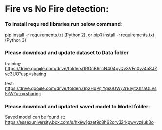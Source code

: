 # Fire vs No Fire detection:

### To install required libraries run below command:
 pip install -r requirements.txt (Python 2), or pip3 install -r requirements.txt (Python 3)
 
### Please download and update dataset to Data folder

training: https://drive.google.com/drive/folders/1ROcB6ncN404pyQy3VFc0yv4a8JZvc3UO?usp=sharing

test: https://drive.google.com/drive/folders/1p2HgPpIYqs6UWy2rBIyitXhnaOLVs5rW?usp=sharing

### Please download and updated saved model to Model folder:
Saved model can be found at: https://essexuniversity.box.com/s/hx6w1gzet9p8h62crv32rkpwvvz8uk3o
